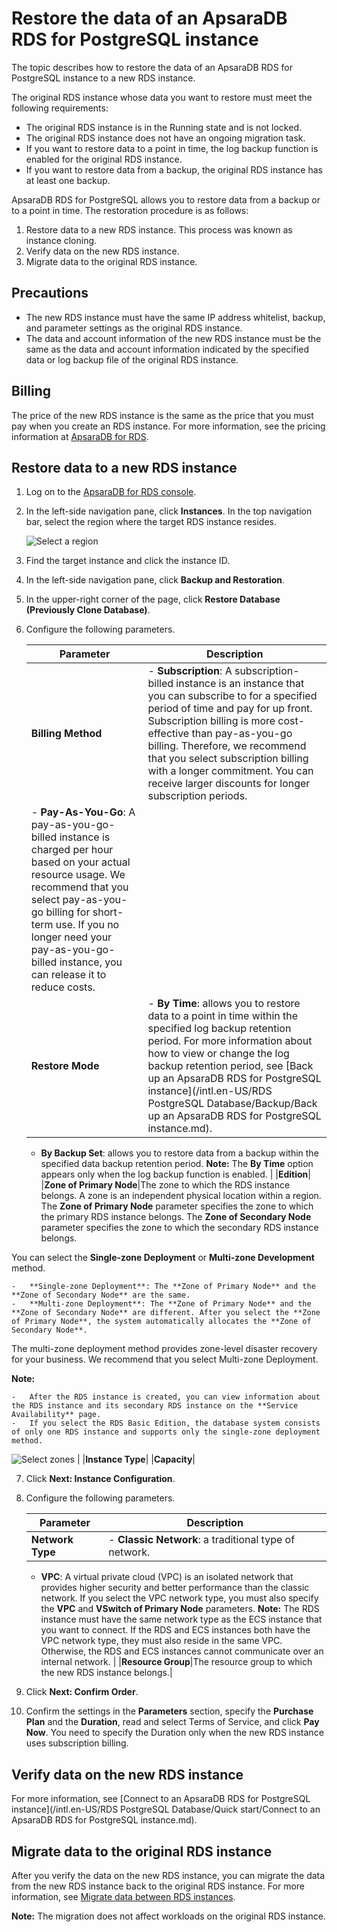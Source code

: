 # Restore the data of an ApsaraDB RDS for PostgreSQL instance

The topic describes how to restore the data of an ApsaraDB RDS for PostgreSQL instance to a new RDS instance.

The original RDS instance whose data you want to restore must meet the following requirements:

-   The original RDS instance is in the Running state and is not locked.
-   The original RDS instance does not have an ongoing migration task.
-   If you want to restore data to a point in time, the log backup function is enabled for the original RDS instance.
-   If you want to restore data from a backup, the original RDS instance has at least one backup.

ApsaraDB RDS for PostgreSQL allows you to restore data from a backup or to a point in time. The restoration procedure is as follows:

1.  Restore data to a new RDS instance. This process was known as instance cloning.
2.  Verify data on the new RDS instance.
3.  Migrate data to the original RDS instance.

## Precautions

-   The new RDS instance must have the same IP address whitelist, backup, and parameter settings as the original RDS instance.
-   The data and account information of the new RDS instance must be the same as the data and account information indicated by the specified data or log backup file of the original RDS instance.

## Billing

The price of the new RDS instance is the same as the price that you must pay when you create an RDS instance. For more information, see the pricing information at [ApsaraDB for RDS](https://www.alibabacloud.com/product/apsaradb-for-rds#pricing).

## Restore data to a new RDS instance

1.  Log on to the [ApsaraDB for RDS console](https://rds.console.aliyun.com/).

2.  In the left-side navigation pane, click **Instances**. In the top navigation bar, select the region where the target RDS instance resides.

    ![Select a region](https://static-aliyun-doc.oss-cn-hangzhou.aliyuncs.com/assets/img/en-US/8651559951/p36543.png)

3.  Find the target instance and click the instance ID.

4.  In the left-side navigation pane, click **Backup and Restoration**.

5.  In the upper-right corner of the page, click **Restore Database \(Previously Clone Database\)**.

6.  Configure the following parameters.

    |Parameter|Description|
    |---------|-----------|
    |**Billing Method**|    -   **Subscription**: A subscription-billed instance is an instance that you can subscribe to for a specified period of time and pay for up front. Subscription billing is more cost-effective than pay-as-you-go billing. Therefore, we recommend that you select subscription billing with a longer commitment. You can receive larger discounts for longer subscription periods.
    -   **Pay-As-You-Go**: A pay-as-you-go-billed instance is charged per hour based on your actual resource usage. We recommend that you select pay-as-you-go billing for short-term use. If you no longer need your pay-as-you-go-billed instance, you can release it to reduce costs. |
    |**Restore Mode**|    -   **By Time**: allows you to restore data to a point in time within the specified log backup retention period. For more information about how to view or change the log backup retention period, see [Back up an ApsaraDB RDS for PostgreSQL instance](/intl.en-US/RDS PostgreSQL Database/Backup/Back up an ApsaraDB RDS for PostgreSQL instance.md).
    -   **By Backup Set**: allows you to restore data from a backup within the specified data backup retention period.
**Note:** The **By Time** option appears only when the log backup function is enabled. |
    |**Edition**|
    |**Zone of Primary Node**|The zone to which the RDS instance belongs. A zone is an independent physical location within a region. The **Zone of Primary Node** parameter specifies the zone to which the primary RDS instance belongs. The **Zone of Secondary Node** parameter specifies the zone to which the secondary RDS instance belongs.

You can select the **Single-zone Deployment** or **Multi-zone Development** method.

    -   **Single-zone Deployment**: The **Zone of Primary Node** and the **Zone of Secondary Node** are the same.
    -   **Multi-zone Deployment**: The **Zone of Primary Node** and the **Zone of Secondary Node** are different. After you select the **Zone of Primary Node**, the system automatically allocates the **Zone of Secondary Node**.
The multi-zone deployment method provides zone-level disaster recovery for your business. We recommend that you select Multi-zone Deployment.

**Note:**

    -   After the RDS instance is created, you can view information about the RDS instance and its secondary RDS instance on the **Service Availability** page.
    -   If you select the RDS Basic Edition, the database system consists of only one RDS instance and supports only the single-zone deployment method.
![Select zones](https://static-aliyun-doc.oss-cn-hangzhou.aliyuncs.com/assets/img/en-US/0650359951/p87361.png) |
    |**Instance Type**|
    |**Capacity**|

7.  Click **Next: Instance Configuration**.

8.  Configure the following parameters.

    |Parameter|Description|
    |---------|-----------|
    |**Network Type**|    -   **Classic Network**: a traditional type of network.
    -   **VPC**: A virtual private cloud \(VPC\) is an isolated network that provides higher security and better performance than the classic network. If you select the VPC network type, you must also specify the **VPC** and **VSwitch of Primary Node** parameters.
**Note:** The RDS instance must have the same network type as the ECS instance that you want to connect. If the RDS and ECS instances both have the VPC network type, they must also reside in the same VPC. Otherwise, the RDS and ECS instances cannot communicate over an internal network. |
    |**Resource Group**|The resource group to which the new RDS instance belongs.|

9.  Click **Next: Confirm Order**.

10. Confirm the settings in the **Parameters** section, specify the **Purchase Plan** and the **Duration**, read and select Terms of Service, and click **Pay Now**. You need to specify the Duration only when the new RDS instance uses subscription billing.


## Verify data on the new RDS instance

For more information, see [Connect to an ApsaraDB RDS for PostgreSQL instance](/intl.en-US/RDS PostgreSQL Database/Quick start/Connect to an ApsaraDB RDS for PostgreSQL instance.md).

## Migrate data to the original RDS instance

After you verify the data on the new RDS instance, you can migrate the data from the new RDS instance back to the original RDS instance. For more information, see [Migrate data between RDS instances](https://www.alibabacloud.com/help/zh/doc-detail/26626.htm).

**Note:** The migration does not affect workloads on the original RDS instance.

